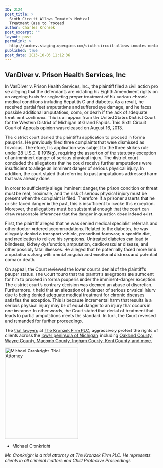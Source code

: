 ```yaml
---
ID: 2124
post_title: >
  Sixth Circuit Allows Inmate’s Medical
  Treatment Case to Proceed
author: Charles Kronzek
post_excerpt: ""
layout: post
permalink: >
  http://acddev.staging.wpengine.com/sixth-circuit-allows-inmates-medical-treatment-case-to-proceed.html
published: true
post_date: 2013-10-03 11:12:36
---
```

<h2>VanDiver v. Prison Health Services, Inc</h2>
In VanDiver v. Prison Health Services, Inc., the plaintiff filed a civil action pro se alleging that the defendants are violating his Eighth Amendment rights on an ongoing basis for neglecting proper treatment of his serious chronic medical conditions including Hepatitis C and diabetes. As a result, he received partial feet amputations and suffered eye damage, and he faces possible additional amputations, coma, or death if the lack of adequate treatment continues. This is an appeal from the United States District Court for the Western District of Michigan at Grand Rapids. This Sixth Circuit Court of Appeals opinion was released on August 16, 2013.

The district court denied the plaintiff’s application to proceed in forma pauperis. He previously filed three complaints that were dismissed as frivolous. Therefore, his application was subject to the three strikes rule under 28 U.S.C. § 1915(g), requiring the assertion of the statutory exception of an imminent danger of serious physical injury. The district court concluded the allegations that he could receive further amputations were insufficient to allege an imminent danger of serious physical injury. In addition, the court stated that referring to past amputations addressed harm that was already done.

In order to sufficiently allege imminent danger, the prison condition or threat must be real, proximate, and the risk of serious physical injury must be present when the complaint is filed. Therefore, if a prisoner asserts that he or she faced danger in the past, this is insufficient to invoke this exception. Moreover, the allegations must be substantial enough that the court can draw reasonable inferences that the danger in question does indeed exist.

First, the plaintiff alleged that he was denied medical specialist referrals and other doctor-ordered accommodations. Related to the diabetes, he was allegedly denied a transport vehicle, prescribed footwear, a specific diet, and medication to relieve his symptoms. Untreated diabetes can lead to blindness, kidney dysfunction, amputation, cardiovascular disease, and other possibly fatal illnesses. He alleged that he potentially faced more limb amputations along with mental anguish and emotional distress and potential coma or death.

On appeal, the Court reviewed the lower court’s denial of the plaintiff’s pauper status. The Court found that the plaintiff’s allegations are sufficient for him to proceed in forma pauperis under the imminent-danger exception. The district court’s contrary decision was deemed an abuse of discretion. Furthermore, it held that an allegation of a danger of serious physical injury due to being denied adequate medical treatment for chronic diseases satisfies the exception. This is because incremental harm that results in a serious physical injury may be of equal danger to an injury that occurs in one instance. In other words, the Court stated that denial of treatment that leads to partial amputations meets the standard. In turn, the Court reversed and remanded for further proceedings.

The <a href="http://acddev.staging.wpengine.com/Trial-Attorneys.html" target="_blank">trial lawyers</a> at <a href="http://acddev.staging.wpengine.com/" target="_blank">The Kronzek Firm PLC</a>, aggressively protect the rights of clients across the <a href="http://acddev.staging.wpengine.com/county-map.html" target="_blank">lower peninsula of Michigan</a>, including <a href="http://acddev.staging.wpengine.com/oakland.html" target="_blank">Oakland County, </a><a href="http://acddev.staging.wpengine.com/wayne.html" target="_blank">Wayne County</a><a href="http://acddev.staging.wpengine.com/oakland.html" target="_blank">, </a><a href="http://acddev.staging.wpengine.com/macomb.html" target="_blank">Macomb County</a><a href="http://acddev.staging.wpengine.com/oakland.html" target="_blank">, </a><a href="http://acddev.staging.wpengine.com/ingham.html" target="_blank">Ingham County</a><a href="http://acddev.staging.wpengine.com/oakland.html" target="_blank">, </a><a href="http://acddev.staging.wpengine.com/kent.html" target="_blank">Kent County</a><a href="http://acddev.staging.wpengine.com/oakland.html" target="_blank">, and more. </a>

<img class="alignleft" src="http://acddev.staging.wpengine.com/wp-content/uploads/2014/03/MJC-3.7.14-240x300.jpg" alt="Michael Cronkright, Trial Attorney" width="240" height="300" />

- <a href="http://acddev.staging.wpengine.com/Trial-Attorneys.html#1">Michael Cronkright</a>

<em>Mr. Cronkright is a trial attorney at The Kronzek Firm PLC. He represents clients in all criminal matters and Child Protective Proceedings.</em>